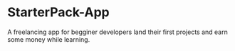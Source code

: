 # StarterPack-App
A freelancing app for begginer developers land their first projects and earn some money while learning.
